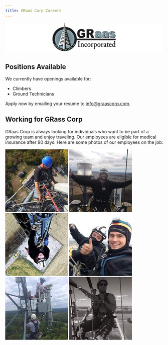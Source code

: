 ```yaml
---
title: GRaas Corp Careers
---
```


![GRaasCorp Logo](images/graas_banner_narrow.png)


## Positions Available
We currently have openings available for:

  - Climbers
  - Ground Technicians

Apply now by emailing your resume to [info@graascorp.com](mailto:info@graascorp.com).


## Working for GRass Corp
GRaas Corp is always looking for individuals who want to be part of a growing team and enjoy traveling. Our employees are eligible for medical insurance after 90 days. Here are some photos of our employees on the job:

![GRaasCorp employee at work](images/worker_01_square_small.jpg)
![GRaasCorp employee at work](images/worker_02_square_small.jpg)
![GRaasCorp employee at work](images/worker_03_square_small.jpg)
![GRaasCorp employee at work](images/worker_04_square_small.jpg)
![GRaasCorp employee at work](images/worker_05_square_small.jpg)
![GRaasCorp employee at work](images/worker_06_square_small.jpg)
